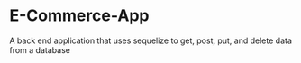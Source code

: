 # E-Commerce-App
A back end application that uses sequelize to get, post, put, and delete data from a database
